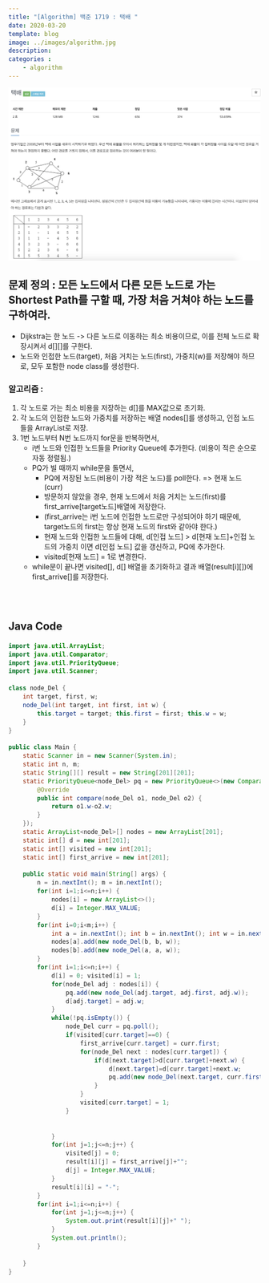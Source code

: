 ```yaml
---
title: "[Algorithm] 백준 1719 : 택배 "
date: 2020-03-20
template: blog
image: ../images/algorithm.jpg
description: 
categories : 
    - algorithm
---
```

![image](./img1.png)

## 문제 정의 : 모든 노드에서 다른 모든 노드로 가는 Shortest Path를 구할 때, 가장 처음 거쳐야 하는 노드를 구하여라.

- Dijkstra는 한 노드 -> 다른 노드로 이동하는 최소 비용이므로, 이를 전체 노드로 확장시켜서 d[][]를 구한다.
- 노드와 인접한 노드(target), 처음 거치는 노드(first), 가중치(w)를 저장해야 하므로, 모두 포함한 node class를 생성한다.
  
### 알고리즘 :
1. 각 노드로 가는 최소 비용을 저장하는 d[]를 MAX값으로 초기화.
2. 각 노드의 인접한 노드와 가중치를 저장하는 배열 nodes[]를 생성하고, 인접 노드들을 ArrayList로 저장.
3. 1번 노드부터 N번 노드까지 for문을 반복하면서,
    - i번 노드와 인접한 노드들을 Priority Queue에 추가한다. (비용이 적은 순으로 자동 정렬됨.)
    - PQ가 빌 때까지 while문을 돌면서,
        * PQ에 저장된 노드(비용이 가장 적은 노드)를 poll한다. => 현재 노드 (curr)
        * 방문하지 않았을 경우, 현재 노드에서 처음 거치는 노드(first)를 first_arrive[target노드]배열에 저장한다.
        * (first_arrive는 i번 노드에 인접한 노드로만 구성되어야 하기 때문에, target노드의 first는 항상 현재 노드의 first와 같아야 한다.)
        * 현재 노드와 인접한 노드들에 대해, d[인접 노드] > d[현재 노드]+인접 노드의 가중치 이면 d[인접 노드] 값을 갱신하고, PQ에 추가한다.
        * visited[현재 노드] = 1로 변경한다.
    - while문이 끝나면 visited[], d[] 배열을 초기화하고 결과 배열(result[i][])에 first_arrive[]를 저장한다.



<br><br>
## Java Code

```java 
import java.util.ArrayList;
import java.util.Comparator;
import java.util.PriorityQueue;
import java.util.Scanner;

class node_Del {
    int target, first, w;
    node_Del(int target, int first, int w) {
        this.target = target; this.first = first; this.w = w;
    }
}

public class Main {
    static Scanner in = new Scanner(System.in);
    static int n, m;
    static String[][] result = new String[201][201];
    static PriorityQueue<node_Del> pq = new PriorityQueue<>(new Comparator<node_Del>() {
        @Override
        public int compare(node_Del o1, node_Del o2) {
            return o1.w-o2.w;
        }
    });
    static ArrayList<node_Del>[] nodes = new ArrayList[201];
    static int[] d = new int[201];
    static int[] visited = new int[201];
    static int[] first_arrive = new int[201];

    public static void main(String[] args) {
        n = in.nextInt(); m = in.nextInt();
        for(int i=1;i<=n;i++) {
            nodes[i] = new ArrayList<>();
            d[i] = Integer.MAX_VALUE;
        }
        for(int i=0;i<m;i++) {
            int a = in.nextInt(); int b = in.nextInt(); int w = in.nextInt();
            nodes[a].add(new node_Del(b, b, w));
            nodes[b].add(new node_Del(a, a, w));
        }
        for(int i=1;i<=n;i++) {
            d[i] = 0; visited[i] = 1;
            for(node_Del adj : nodes[i]) {
                pq.add(new node_Del(adj.target, adj.first, adj.w));
                d[adj.target] = adj.w;
            }
            while(!pq.isEmpty()) {
                node_Del curr = pq.poll();
                if(visited[curr.target]==0) {
                    first_arrive[curr.target] = curr.first;
                    for(node_Del next : nodes[curr.target]) {
                        if(d[next.target]>d[curr.target]+next.w) {
                            d[next.target]=d[curr.target]+next.w;
                            pq.add(new node_Del(next.target, curr.first, d[next.target]));
                        }
                    }
                    visited[curr.target] = 1;
                }


            }
            for(int j=1;j<=n;j++) {
                visited[j] = 0;
                result[i][j] = first_arrive[j]+"";
                d[j] = Integer.MAX_VALUE;
            }
            result[i][i] = "-";
        }
        for(int i=1;i<=n;i++) {
            for(int j=1;j<=n;j++) {
                System.out.print(result[i][j]+" ");
            }
            System.out.println();
        }

    }
}


```






